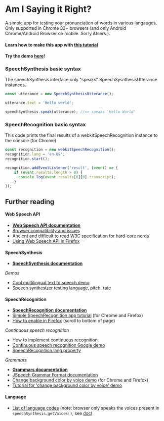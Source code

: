 # Am I Saying it Right?
A simple app for testing your pronunciation of words in various langauges.
Only supported in Chrome 33+ browsers (and only Android Chrome/Android Browser on mobile. Sorry iUsers.).

#### Learn how to make this app with [this tutorial](https://medium.com/@clairefroelich/if-web-apps-could-talk-intro-to-the-web-speech-api-c9f7e0e83aff)

#### Try the demo [here](https://clairefro.github.io/am-i-saying-it-right/)!

### SpeechSynthesis basic syntax
The speechSynthesis interface only "speaks" SpeechSysnthesisUtterance instances.
```javascript
const utterance = new SpeechSynthesisUtterance();

utterance.text = 'Hello world';

speechSynthesis.speak(utterance); //=> speaks 'Hello World'
```

### SpeechRecognition basic syntax
This code prints the final results of a webkitSpeechRecognition instance to the console (for Chrome)
```javascript
const recognition = new webkitSpeechRecognition();
recognition.lang = 'en-US';
recognition.start();

recognition.addEventListener('result', (event) => {
    if (event.results.length > 0) {
      console.log(event.results[0][0].transcript);
    }
});
```
## Further reading
#### Web Speech API
* **[Web Speech API documentation](https://developer.mozilla.org/en-US/docs/Web/API/Web_Speech_API)**
* [Browser compatibility and issues](https://caniuse.com/#search=web%20speech%20api)
* [Ancient and difficult to read W3C specification for hard-core nerds](https://wicg.github.io/speech-api/)
* [Using Web Speech API in Firefox](https://hacks.mozilla.org/2016/01/firefox-and-the-web-speech-api/)

#### SpeechSynthesis
* **[SpeechSynthesis documentation](https://developer.mozilla.org/en-US/docs/Web/API/SpeechSynthesis)**

*Demos*
* [Cool multilingual text to speech demo](https://codepen.io/matt-west/pen/wGzuJ)
* [Speech synthesizer testing language, pitch, rate](http://mdn.github.io/web-speech-api/speak-easy-synthesis/)

#### SpeechRecognition
* **[SpeechRecognition documentation](https://developer.mozilla.org/en-US/docs/Web/API/SpeechRecognition)** 
* [Simple SpeechRecognition app tutorial](https://www.freecodecamp.org/news/how-to-build-a-simple-speech-recognition-app-a65860da6108/) (for Chrome and Firefox)
* [How to enable in Firefox](https://developer.mozilla.org/en-US/docs/Web/API/SpeechRecognition/SpeechRecognition) (scroll to bottom of page)

*Continuous speech recognition*
* [How to implement continuous recognition](https://stackoverflow.com/questions/29996350/speech-recognition-run-continuously)
* [Continuous speech recognition Google demo](https://www.google.com/intl/en/chrome/demos/speech.html)
* [SpeechRecognition.lang property](https://developer.mozilla.org/en-US/docs/Web/API/SpeechRecognition/lang)

*Grammars*
* **[Grammars documentation](https://developer.mozilla.org/en-US/docs/Web/API/SpeechRecognition/grammars)**
* [JSpeech Grammar Format documentation](https://www.w3.org/TR/jsgf/)
* [Change background color by voice demo](https://mdn.github.io/web-speech-api/speech-color-changer/) (for Chrome and Firefox)
* [Tutorial for 'change background color by voice' demo](https://developer.mozilla.org/en-US/docs/Web/API/Web_Speech_API/Using_the_Web_Speech_API)


#### Language
* [List of language codes](https://cloud.google.com/speech-to-text/docs/languages) (note: browser only speaks the voices present in `speechSynthesis.getVoices()`, see [doc](https://developer.mozilla.org/en-US/docs/Web/API/SpeechSynthesis/getVoices))





